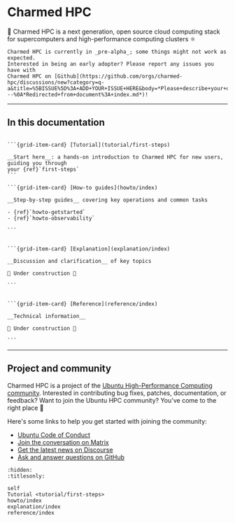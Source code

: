 # Charmed HPC

🚀 Charmed HPC is a next generation, open source cloud computing stack for supercomputers and
high-performance computing clusters ⚛️

```{warning}
Charmed HPC is currently in _pre-alpha_; some things might not work as expected.
Interested in being an early adopter? Please report any issues you have with
Charmed HPC on [Github](https://github.com/orgs/charmed-hpc/discussions/new?category=q-a&title=%5BISSUE%5D%3A+ADD+YOUR+ISSUE+HERE&body=*Please+describe+your+question+or+issue+with+Charmed+HPC*%0A%0A%0A%0A%0A---%0A*Redirected+from+document%3A+index.md*)!
```

---

## In this documentation


````{grid} 1 1 2 2

```{grid-item-card} [Tutorial](tutorial/first-steps)

__Start here__: a hands-on introduction to Charmed HPC for new users, guiding you through
your {ref}`first-steps`
```

```{grid-item-card} [How-to guides](howto/index)

__Step-by-step guides__ covering key operations and common tasks

- {ref}`howto-getstarted`
- {ref}`howto-observability`

```

````

````{grid} 1 1 2 2

```{grid-item-card} [Explanation](explanation/index)

__Discussion and clarification__ of key topics

🚧 Under construction 🚧

```


```{grid-item-card} [Reference](reference/index)

__Technical information__

🚧 Under construction 🚧

```

````

---

## Project and community

Charmed HPC is a project of the [Ubuntu High-Performance Computing
community](https://ubuntu.com/community/governance/teams/hpc).
Interested in contributing bug fixes, patches, documentation, or feedback?
Want to join the Ubuntu HPC community? You've come to the right place 🤩

Here's some links to help you get started with joining the community:

<!-- TODO: Add page with contributing guidelines. -->
<!-- TODO: Add page with more information on how to get support for Charmed HPC. -->

* [Ubuntu Code of Conduct](https://ubuntu.com/community/ethos/code-of-conduct)
* [Join the conversation on Matrix](https://matrix.to/#/#hpc:ubuntu.com)
* [Get the latest news on Discourse](https://discourse.ubuntu.com/c/hpc/151)
* [Ask and answer questions on GitHub](https://github.com/orgs/charmed-hpc/discussions/categories/q-a)

```{filtered-toctree}
:hidden:
:titlesonly:

self
Tutorial <tutorial/first-steps>
howto/index
explanation/index
reference/index
```
